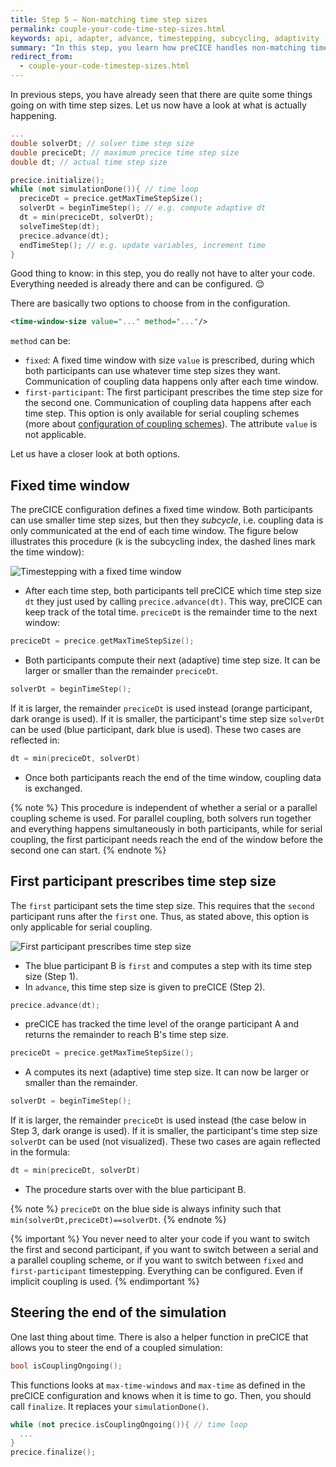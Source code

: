 ```yaml
---
title: Step 5 – Non-matching time step sizes
permalink: couple-your-code-time-step-sizes.html
keywords: api, adapter, advance, timestepping, subcycling, adaptivity
summary: "In this step, you learn how preCICE handles non-matching time step sizes and a few more things about simulation time."
redirect_from:
  - couple-your-code-timestep-sizes.html
---
```


In previous steps, you have already seen that there are quite some things going on with time step sizes. Let us now have a look at what is actually happening.

```cpp
...
double solverDt; // solver time step size
double preciceDt; // maximum precice time step size
double dt; // actual time step size

precice.initialize();
while (not simulationDone()){ // time loop
  preciceDt = precice.getMaxTimeStepSize();
  solverDt = beginTimeStep(); // e.g. compute adaptive dt
  dt = min(preciceDt, solverDt);
  solveTimeStep(dt);
  precice.advance(dt);
  endTimeStep(); // e.g. update variables, increment time
}
```

Good thing to know: in this step, you do really not have to alter your code. Everything needed is already there and can be configured. :relieved:

There are basically two options to choose from in the configuration.

```xml
<time-window-size value="..." method="..."/>
```

`method` can be:

* `fixed`: A fixed time window with size `value` is prescribed, during which both participants can use whatever time step sizes they want. Communication of coupling data happens only after each time window.
* `first-participant`: The first participant prescribes the time step size for the second one. Communication of coupling data happens after each time step. This option is only available for serial coupling schemes (more about [configuration of coupling schemes](configuration-coupling.html)). The attribute `value` is not applicable.

Let us have a closer look at both options.

## Fixed time window

The preCICE configuration defines a fixed time window. Both participants can use smaller time step sizes, but then they _subcycle_, i.e. coupling data is only communicated at the end of each time window.
The figure below illustrates this procedure (k is the subcycling index, the dashed lines mark the time window):

![Timestepping with a fixed time window](images/docs/couple-your-code-timestepping-fixed.png)

* After each time step, both participants tell preCICE which time step size `dt` they just used by calling `precice.advance(dt)`. This way, preCICE can keep track of the total time. `preciceDt` is the remainder time to the next window:

```c++
preciceDt = precice.getMaxTimeStepSize();
```

* Both participants compute their next (adaptive) time step size. It can be larger or smaller than the remainder `preciceDt`.

```c++
solverDt = beginTimeStep();
```

If it is larger, the remainder `preciceDt` is used instead (orange participant, dark orange is used).
If it is smaller, the participant's time step size `solverDt` can be used (blue participant, dark blue is used).
These two cases are reflected in:

```c++
dt = min(preciceDt, solverDt)
```

* Once both participants reach the end of the time window, coupling data is exchanged.

{% note %}
This procedure is independent of whether a serial or a parallel coupling scheme is used.
For parallel coupling, both solvers run together and everything happens simultaneously in both participants, while for serial coupling, the first participant needs reach the end of the window before the second one can start.
{% endnote %}

## First participant prescribes time step size

The `first` participant sets the time step size. This requires that the `second` participant runs after the `first` one. Thus, as stated above, this option is only applicable for serial coupling.

![First participant prescribes time step size](images/docs/couple-your-code-timestepping-first.png)

* The blue participant B is `first` and computes a step with its time step size (Step 1).
* In `advance`, this time step size is given to preCICE (Step 2).

```c++
precice.advance(dt);
```

* preCICE has tracked the time level of the orange participant A and returns the remainder to reach B's time step size.

```c++
preciceDt = precice.getMaxTimeStepSize();
```

* A computes its next (adaptive) time step size. It can now be larger or smaller than the remainder.

```c++
solverDt = beginTimeStep();
```

If it is larger, the remainder `preciceDt` is used instead (the case below in Step 3, dark orange is used).
If it is smaller, the participant's time step size `solverDt` can be used (not visualized).
These two cases are again reflected in the formula:

```c++
dt = min(preciceDt, solverDt)
```

* The procedure starts over with the blue participant B.

{% note %}
`preciceDt` on the blue side is always infinity such that `min(solverDt,preciceDt)==solverDt`.
{% endnote %}

{% important %}
You never need to alter your code if you want to switch the first and second participant, if you want to switch between a serial and a parallel coupling scheme, or if you want to switch between `fixed` and `first-participant` timestepping. Everything can be configured. Even if implicit coupling is used.
{% endimportant %}

## Steering the end of the simulation

One last thing about time. There is also a helper function in preCICE that allows you to steer the end of a coupled simulation:

```c++
bool isCouplingOngoing();
```

This functions looks at `max-time-windows` and `max-time` as defined in the preCICE configuration and knows when it is time to go. Then, you should call `finalize`. It replaces your `simulationDone()`.

```c++
while (not precice.isCouplingOngoing()){ // time loop
  ...
}
precice.finalize();
```
